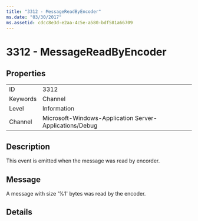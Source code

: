 ```yaml
---
title: "3312 - MessageReadByEncoder"
ms.date: "03/30/2017"
ms.assetid: cdcc8e3d-e2aa-4c5e-a580-bdf581a66709
---
```

# 3312 - MessageReadByEncoder
## Properties  


|||  
|-|-|  
|ID|3312|  
|Keywords|Channel|  
|Level|Information|  
|Channel|Microsoft-Windows-Application Server-Applications/Debug|  

## Description  
 This event is emitted when the message was read by encorder.  

## Message  
 A message with size '%1' bytes was read by the encoder.  

## Details
